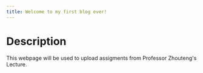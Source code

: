 ```yaml
---
title: Welcome to my first blog ever!
---
```

# Description
This webpage will be used to upload assigments from Professor Zhouteng's Lecture.
